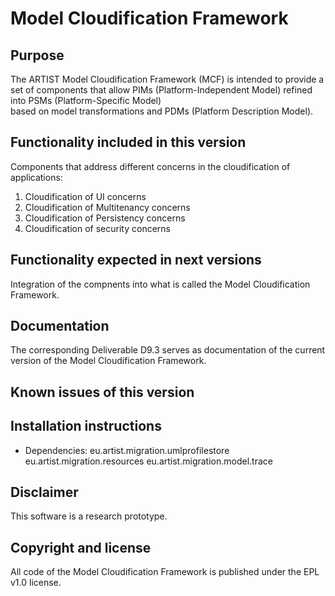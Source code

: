 Model Cloudification Framework
==============================

Purpose
-------

The ARTIST Model Cloudification Framework (MCF) is intended to provide a set of components
that allow PIMs (Platform-Independent Model) refined into PSMs (Platform-Specific Model)\
based on model transformations and PDMs (Platform Description Model).

Functionality included in this version
--------------------------------------

Components that address different concerns in the cloudification of applications:

1) Cloudification of UI concerns
2) Cloudification of Multitenancy concerns
3) Cloudification of Persistency concerns
4) Cloudification of security concerns

Functionality expected in next versions
---------------------------------------

Integration of the compnents into what is called the Model Cloudification Framework.

Documentation
-------------

The corresponding Deliverable D9.3 serves as documentation of the current version of
the Model Cloudification Framework.

Known issues of this version
----------------------------

Installation instructions
-------------------------   
  
- Dependencies:
	eu.artist.migration.umlprofilestore
	eu.artist.migration.resources
	eu.artist.migration.model.trace
	
Disclaimer
----------

This software is a research prototype.

Copyright and license
---------------------

All code of the Model Cloudification Framework is published under the EPL v1.0 license.
